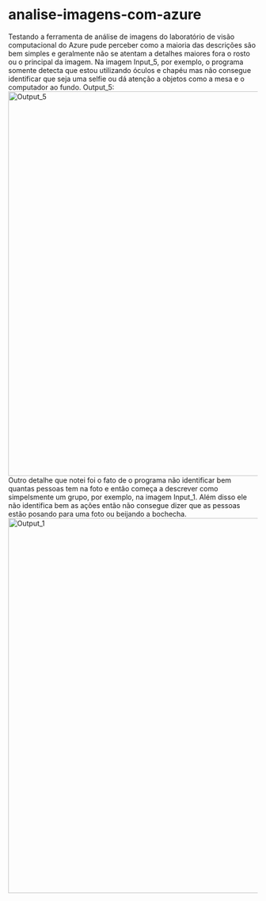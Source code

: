 # analise-imagens-com-azure

Testando a ferramenta de análise de imagens do laboratório de visão computacional do Azure pude perceber como a maioria das descrições são bem simples e geralmente não se atentam a detalhes maiores fora o rosto ou o principal da imagem.
Na imagem Input_5, por exemplo, o programa somente detecta que estou utilizando óculos e chapéu mas não consegue identificar que seja uma selfie ou dá atenção a objetos como a mesa e o computador ao fundo.
Output_5:
<img width="775" alt="Output_5" src="https://github.com/Andr3yGabriel/analise-imagens-com-azure/assets/140266061/0e727602-633e-48ea-8127-d264db5e4fce">
Outro detalhe que notei foi o fato de o programa não identificar bem quantas pessoas tem na foto e então começa a descrever como simpelsmente um grupo, por exemplo, na imagem Input_1. Além disso ele não identifica bem as ações então não consegue dizer que as pessoas estão posando para uma foto ou beijando a bochecha.
<img width="756" alt="Output_1" src="https://github.com/Andr3yGabriel/analise-imagens-com-azure/assets/140266061/76d3314b-28f9-484f-9ef3-4a55eaf3e4ef">
